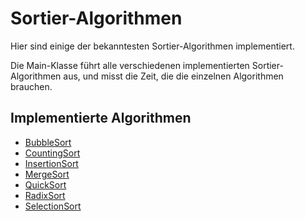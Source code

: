 # Sortier-Algorithmen

Hier sind einige der bekanntesten Sortier-Algorithmen implementiert.

Die Main-Klasse führt alle verschiedenen implementierten Sortier-Algorithmen aus, und misst die Zeit, die die einzelnen Algorithmen brauchen.

## Implementierte Algorithmen
- [BubbleSort](https://git.nivram710.de/Nivram710/Sortier-Algorithmen/src/master/src/de/nivram710/sortieralgorithmen/main/BubbleSort.java)
- [CountingSort](https://git.nivram710.de/Nivram710/Sortier-Algorithmen/src/master/src/de/nivram710/sortieralgorithmen/main/CountinSort.java)
- [InsertionSort](https://git.nivram710.de/Nivram710/Sortier-Algorithmen/src/master/src/de/nivram710/sortieralgorithmen/main/InsertionSort.java)
- [MergeSort](https://git.nivram710.de/Nivram710/Sortier-Algorithmen/src/master/src/de/nivram710/sortieralgorithmen/main/MergeSort.java)
- [QuickSort](https://git.nivram710.de/Nivram710/Sortier-Algorithmen/src/master/src/de/nivram710/sortieralgorithmen/main/QuickSort.java)
- [RadixSort](https://git.nivram710.de/Nivram710/Sortier-Algorithmen/src/master/src/de/nivram710/sortieralgorithmen/main/RadixSort.java)
- [SelectionSort](https://git.nivram710.de/Nivram710/Sortier-Algorithmen/src/master/src/de/nivram710/sortieralgorithmen/main/SelectionSort.java)